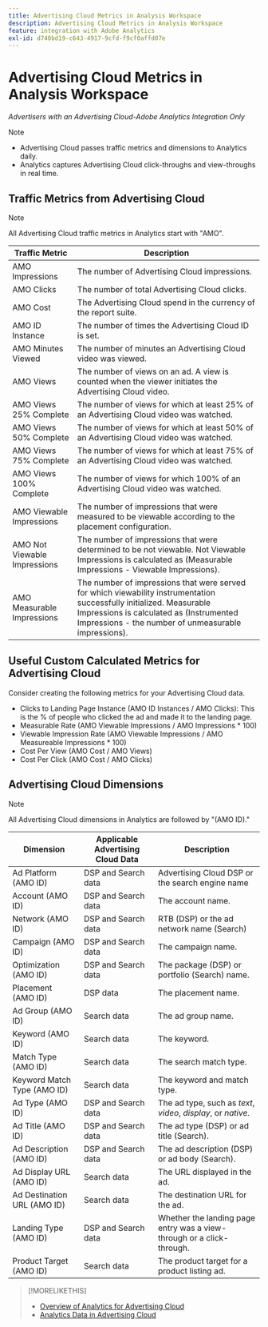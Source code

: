 ```yaml
---
title: Advertising Cloud Metrics in Analysis Workspace
description: Advertising Cloud Metrics in Analysis Workspace
feature: integration with Adobe Analytics
exl-id: d740bd19-c643-4917-9cfd-f9cf0affd07e
---
```

# Advertising Cloud Metrics in Analysis Workspace

*Advertisers with an Advertising Cloud-Adobe Analytics Integration Only*

>[!NOTE]
>
>* Advertising Cloud passes traffic metrics and dimensions to Analytics daily.
>* Analytics captures Advertising Cloud click-throughs and view-throughs in real time.

## Traffic Metrics from Advertising Cloud

>[!NOTE]
>
>All Advertising Cloud traffic metrics in Analytics start with "AMO".

| Traffic Metric | Description |
| -------------- | ----------- |
| AMO Impressions | The number of Advertising Cloud impressions. |
| AMO Clicks | The number of total Advertising Cloud clicks. |
| AMO Cost | The Advertising Cloud spend in the currency of the report suite. |
| AMO ID Instance | The number of times the Advertising Cloud ID is set. |
| AMO Minutes Viewed | The number of minutes an Advertising Cloud video was viewed. |
| AMO Views | The number of views on an ad. A view is counted when the viewer initiates the Advertising Cloud video. |
| AMO Views 25% Complete | The number of views for which at least 25% of an Advertising Cloud video was watched. |
| AMO Views 50% Complete | The number of views for which at least 50% of an Advertising Cloud video was watched. |
| AMO Views 75% Complete | The number of views for which at least 75% of an Advertising Cloud video was watched. |
| AMO Views 100% Complete | The number of views for which 100% of an Advertising Cloud video was watched. |
| AMO Viewable Impressions | The number of impressions that were measured to be viewable according to the placement configuration. |
| AMO Not Viewable Impressions | The number of impressions that were determined to be not viewable. Not Viewable Impressions is calculated as (Measurable Impressions - Viewable Impressions). |
| AMO Measurable Impressions | The number of impressions that were served for which viewability instrumentation successfully initialized. Measurable Impressions is calculated as (Instrumented Impressions - the number of unmeasurable impressions). |

<!--
* AMO Impressions: The total number of Advertising Cloud impressions.
* AMO Clicks: The total number of total Advertising Cloud clicks.
* AMO Cost: The total Advertising Cloud spend in the currency of the report suite.
* AMO ID Instance: The total number of times the Advertising Cloud ID is set.
* AMO Minutes Viewed: The total number of minutes an Advertising Cloud video was viewed.
* AMO Views: The total number of views on an ad. A view is counted when the viewer initiates the Advertising Cloud video.
* AMO Views 25% Complete: The number of views for which at least 25% of an Advertising Cloud video was watched.
* AMO Views 50% Complete: The number of views for which at least 50% of an Advertising Cloud video was watched.
* AMO Views 75% Complete: The number of views for which at least 75% of an Advertising Cloud video was watched.
* AMO Views 100% Complete: The number of views for which 100% of an Advertising Cloud video was watched.
* AMO Viewable Impressions: The number of impressions that were measured to be viewable according to the placement configuration.
* AMO Not Viewable Impressions: The number of impressions that were determined to be not viewable. Not Viewable Impressions is calculated as (Measurable Impressions - Viewable Impressions).
* AMO Measurable Impressions: The number of impressions that were served for which viewability instrumentation successfully initialized. Measurable Impressions is calculated as Instrumented Impressions minus the number of unmeasurable impressions.
-->

## Useful Custom Calculated Metrics for Advertising Cloud

Consider creating the following metrics for your Advertising Cloud data.

* Clicks to Landing Page Instance (AMO ID Instances / AMO Clicks): This is the % of people who clicked the ad and made it to the landing page.
* Measurable Rate (AMO Viewable Impressions / AMO Impressions * 100)
* Viewable Impression Rate (AMO Viewable Impressions / AMO Measureable Impressions * 100)
* Cost Per View (AMO Cost / AMO Views)
* Cost Per Click (AMO Cost / AMO Clicks)

## Advertising Cloud Dimensions

>[!NOTE]
>
>All Advertising Cloud dimensions in Analytics are followed by "(AMO ID)."

| Dimension | Applicable Advertising Cloud Data  | Description |
| ----------- | ---------- | ---------- |
| Ad Platform (AMO ID) | DSP and Search data | Advertising Cloud DSP or the search engine name |
| Account (AMO ID) | DSP and Search data | The account name. |
| Network (AMO ID) | DSP and Search data | RTB (DSP) or the ad network name (Search) |
| Campaign (AMO ID) | DSP and Search data | The campaign name. |
| Optimization (AMO ID) | DSP and Search data | The package (DSP) or portfolio (Search) name. |
| Placement (AMO ID) | DSP data | The placement name. |
| Ad Group (AMO ID) | Search data | The ad group name. |
| Keyword (AMO ID) | Search data | The keyword. |
| Match Type (AMO ID) | Search data | The search match type. |
| Keyword Match Type (AMO ID) | Search data | The keyword and match type. |
| Ad Type (AMO ID) | DSP and Search data | The ad type, such as *text*, *video*, *display*, or *native*. |
| Ad Title (AMO ID) | DSP and Search data |The ad type (DSP) or ad title (Search). |
| Ad Description (AMO ID) | DSP and Search data | The ad description (DSP) or ad body (Search). |
| Ad Display URL (AMO ID) | Search data | The URL displayed in the ad. |
| Ad Destination URL (AMO ID) | Search data | The destination URL for the ad. |
| Landing Type (AMO ID) | DSP and Search data | Whether the landing page entry was a view-through or a click-through. |
| Product Target (AMO ID) | Search data | The product target for a product listing ad. |

>[!MORELIKETHIS]
>
>* [Overview of Analytics for Advertising Cloud](overview.md)
>* [Analytics Data in Advertising Cloud](/help/integrations/analytics/analytics-data-in-advertising-cloud.md)
